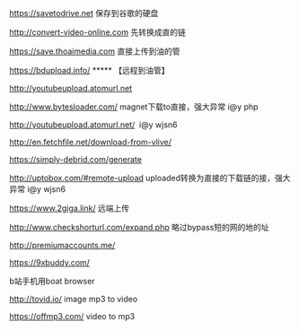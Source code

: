 https://savetodrive.net 保存到谷歌的硬盘

http://convert-video-online.com 先转换成直的链

https://save.thoaimedia.com  直接上传到油的管

https://bdupload.info/  ***** 【远程到油管】

http://youtubeupload.atomurl.net

http://www.bytesloader.com/ magnet下载to直接，强大异常 i@y php

http://youtubeupload.atomurl.net/  i@y wjsn6

http://en.fetchfile.net/download-from-vlive/

https://simply-debrid.com/generate

http://uptobox.com/#remote-upload uploaded转换为直接的下载链的接，强大异常 i@y wjsn6

https://www.2giga.link/ 远端上传

http://www.checkshorturl.com/expand.php 略过bypass短的网的地的址

http://premiumaccounts.me/

https://9xbuddy.com/

b站手机用boat browser

http://tovid.io/  image mp3 to video

https://offmp3.com/ video to mp3
